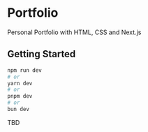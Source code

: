 # Portfolio
Personal Portfolio with HTML, CSS and Next.js

## Getting Started

```bash
npm run dev
# or
yarn dev
# or
pnpm dev
# or
bun dev
```
TBD